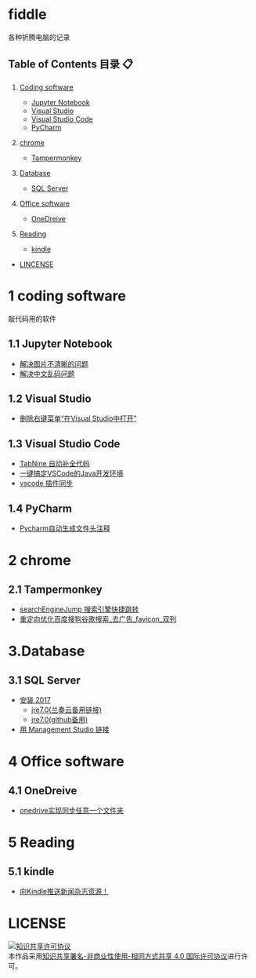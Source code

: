 # fiddle
各种折腾电脑的记录
## Table of Contents  目录 :clipboard:
1.  [Coding software](#1-coding-software)
    -   [Jupyter Notebook](#11-Jupyter-Notebook)
    -   [Visual Studio](#12-Visual-Studio)
    -   [Visual Studio Code](#-13-Visual-Studio-Code)
    -   [PyCharm](#-14-PyCharm)
2.  [chrome](#-2-chrome)
    -   [Tampermonkey](#21-Tampermonkey)

3.  [Database](#3database)
    -   [SQL Server](#31-sql-server)

4.  [Office software](#4-office-software)
    -   [OneDreive](#41-onedreive)

5.  [Reading](#5-Reading)
    -   [kindle](#51-kindle)
-   [LINCENSE](#LICENSE)
# 1 coding software
敲代码用的软件
## 1.1 Jupyter Notebook

-   [解决图片不清晰的问题](https://www.jianshu.com/p/f1229234bcf4)
-   [解决中文乱码问题](https://blog.csdn.net/zzsg2005/article/details/78065075)

## 1.2 Visual Studio
-   [删除右键菜单“在Visual Studio中打开”](https://jingyan.baidu.com/article/60ccbceb4e3f0e64cab19737.html)

## 1.3 Visual Studio Code
-   [TabNine 自动补全代码](https://tabnine.com/)
-   [一键搞定VSCode的Java开发环境](https://zhuanlan.zhihu.com/p/69594176)
-   [vscode 插件同步](https://www.jianshu.com/p/a08219737291)
## 1.4 PyCharm
-   [Pycharm自动生成文件头注释](https://blog.csdn.net/github_36669230/article/details/78135348)
# 2 chrome
## 2.1 Tampermonkey
-   [searchEngineJump 搜索引擎快捷跳转](https://greasyfork.org/zh-CN/scripts/27752-searchenginejump-%E6%90%9C%E7%B4%A2%E5%BC%95%E6%93%8E%E5%BF%AB%E6%8D%B7%E8%B7%B3%E8%BD%AC)
-   [重定向优化百度搜狗谷歌搜索_去广告_favicon_双列](https://greasyfork.org/zh-CN/scripts/14178-ac-baidu-%E9%87%8D%E5%AE%9A%E5%90%91%E4%BC%98%E5%8C%96%E7%99%BE%E5%BA%A6%E6%90%9C%E7%8B%97%E8%B0%B7%E6%AD%8C%E6%90%9C%E7%B4%A2-%E5%8E%BB%E5%B9%BF%E5%91%8A-favicon-%E5%8F%8C%E5%88%97)

# 3.Database
## 3.1 SQL Server
-   [安装 2017](https://zijian1998.github.io/2018/03/14/Microsoft%20SQL%20Server%202017%E4%B8%8B%E8%BD%BD%E5%AE%89%E8%A3%85/)
    -   [jre7.0(兰奏云备用链接)](https://www.lanzous.com/i53bomf)
    -   [jre7.0(github备用)](./flies/jre-7u80-windows-x64.exe)
-   [用 Management Studio 链接](https://blog.csdn.net/qq_41903105/article/details/83994822)

# 4 Office software
## 4.1 OneDreive
-   [onedrive实现同步任意一个文件夹](https://www.jb51.net/os/win10/489838_all.html)

# 5 Reading
## 5.1 kindle
-   [向Kindle推送新闻杂志资源！](https://zhuanlan.zhihu.com/p/51847169)
# LICENSE
<a rel="license" href="http://creativecommons.org/licenses/by-nc-sa/4.0/"><img alt="知识共享许可协议" style="border-width:0" src="https://i.creativecommons.org/l/by-nc-sa/4.0/88x31.png" /></a><br />本作品采用<a rel="license" href="http://creativecommons.org/licenses/by-nc-sa/4.0/">知识共享署名-非商业性使用-相同方式共享 4.0 国际许可协议</a>进行许可。
